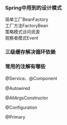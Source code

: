 
### Spring中用到的设计模式
简单工厂BeanFactory  
工厂方法FactoryBean  
策略模式访问资源  
观察者模式Event


### 三级缓存解决循环依赖



### 常用的注解有哪些
@Service、@Component

@Autowired

@AllArgsConstructor

@Configuration

@Primary

